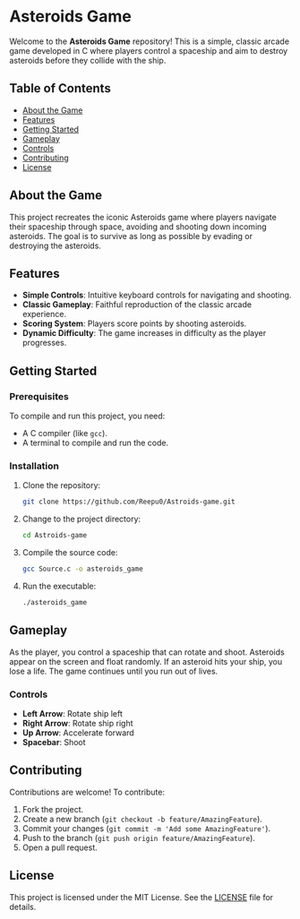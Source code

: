 # Asteroids Game

Welcome to the **Asteroids Game** repository! This is a simple, classic arcade game developed in C where players control a spaceship and aim to destroy asteroids before they collide with the ship. 

## Table of Contents

- [About the Game](#about-the-game)
- [Features](#features)
- [Getting Started](#getting-started)
- [Gameplay](#gameplay)
- [Controls](#controls)
- [Contributing](#contributing)
- [License](#license)

## About the Game

This project recreates the iconic Asteroids game where players navigate their spaceship through space, avoiding and shooting down incoming asteroids. The goal is to survive as long as possible by evading or destroying the asteroids.

## Features

- **Simple Controls**: Intuitive keyboard controls for navigating and shooting.
- **Classic Gameplay**: Faithful reproduction of the classic arcade experience.
- **Scoring System**: Players score points by shooting asteroids.
- **Dynamic Difficulty**: The game increases in difficulty as the player progresses.

## Getting Started

### Prerequisites

To compile and run this project, you need:
- A C compiler (like `gcc`).
- A terminal to compile and run the code.

### Installation

1. Clone the repository:

    ```bash
    git clone https://github.com/Reepu0/Astroids-game.git
    ```

2. Change to the project directory:

    ```bash
    cd Astroids-game
    ```

3. Compile the source code:

    ```bash
    gcc Source.c -o asteroids_game
    ```

4. Run the executable:

    ```bash
    ./asteroids_game
    ```

## Gameplay

As the player, you control a spaceship that can rotate and shoot. Asteroids appear on the screen and float randomly. If an asteroid hits your ship, you lose a life. The game continues until you run out of lives.

### Controls

- **Left Arrow**: Rotate ship left
- **Right Arrow**: Rotate ship right
- **Up Arrow**: Accelerate forward
- **Spacebar**: Shoot

## Contributing

Contributions are welcome! To contribute:

1. Fork the project.
2. Create a new branch (`git checkout -b feature/AmazingFeature`).
3. Commit your changes (`git commit -m 'Add some AmazingFeature'`).
4. Push to the branch (`git push origin feature/AmazingFeature`).
5. Open a pull request.

## License

This project is licensed under the MIT License. See the [LICENSE](LICENSE) file for details.
